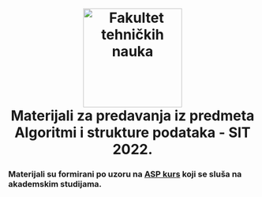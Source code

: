 <h1 align="center">
  <a name="logo" href="http://ftn.uns.ac.rs/691618389/fakultet-tehnickih-nauka"><img src="https://i.imgur.com/eBaobcQ.jpg" alt="Fakultet tehničkih nauka" width="200"></a>
  <br>
  Materijali za predavanja iz predmeta Algoritmi i strukture podataka - SIT 2022.
</h1>
<h3>
Materijali su formirani po uzoru na <a href="https://github.com/mbranko/asp-slajdovi">ASP kurs</a> koji se sluša na akademskim studijama.
</h3>